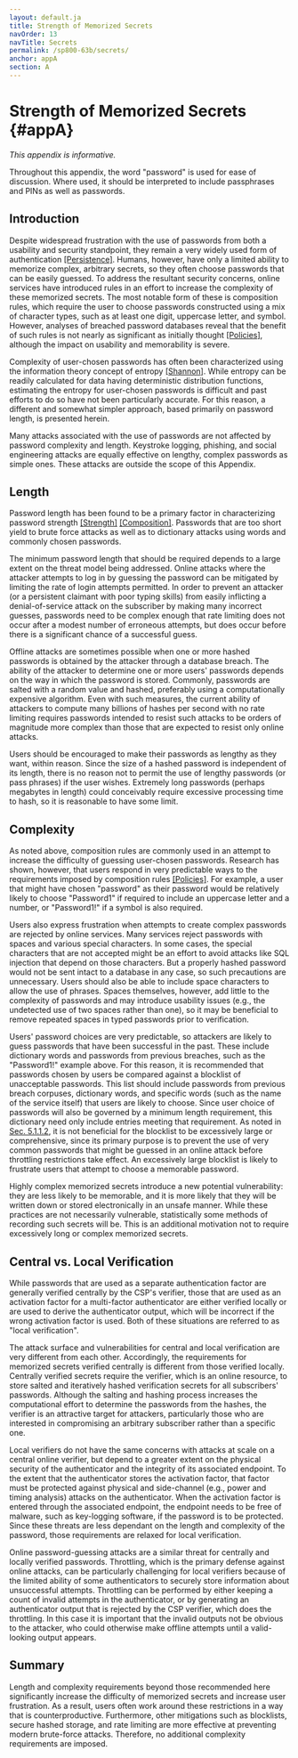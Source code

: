 ```yaml
---
layout: default.ja
title: Strength of Memorized Secrets
navOrder: 13
navTitle: Secrets
permalink: /sp800-63b/secrets/
anchor: appA
section: A
---
```


# Strength of Memorized Secrets {#appA}

*This appendix is informative.*

Throughout this appendix, the word "password" is used for ease of discussion. Where used, it should be interpreted to include passphrases and PINs as well as passwords.

## Introduction

Despite widespread frustration with the use of passwords from both a usability and security standpoint, they remain a very widely used form of authentication [[Persistence]](references.md#ref-persistence). Humans, however, have only a limited ability to memorize complex, arbitrary secrets, so they often choose passwords that can be easily guessed. To address the resultant security concerns, online services have introduced rules in an effort to increase the complexity of these memorized secrets. The most notable form of these is composition rules, which require the user to choose passwords constructed using a mix of character types, such as at least one digit, uppercase letter, and symbol. However, analyses of breached password databases reveal that the benefit of such rules is not nearly as significant as initially thought [[Policies]](references.md#ref-policies), although the impact on usability and memorability is severe.

Complexity of user-chosen passwords has often been characterized using the information theory concept of entropy [[Shannon]](references.md#ref-shannon). While entropy can be readily calculated for data having deterministic distribution functions, estimating the entropy for user-chosen passwords is difficult and past efforts to do so have not been particularly accurate. For this reason, a different and somewhat simpler approach, based primarily on password length, is presented herein.

Many attacks associated with the use of passwords are not affected by password complexity and length. Keystroke logging, phishing, and social engineering attacks are equally effective on lengthy, complex passwords as simple ones. These attacks are outside the scope of this Appendix.

## Length

Password length has been found to be a primary factor in characterizing password strength [[Strength]](references.md#ref-strength) [[Composition]](references.md#ref-composition). Passwords that are too short yield to brute force attacks as well as to dictionary attacks using words and commonly chosen passwords.

The minimum password length that should be required depends to a large extent on the threat model being addressed. Online attacks where the attacker attempts to log in by guessing the password can be mitigated by limiting the rate of login attempts permitted. In order to prevent an attacker (or a persistent claimant with poor typing skills) from easily inflicting a denial-of-service attack on the subscriber by making many incorrect guesses, passwords need to be complex enough that rate limiting does not occur after a modest number of erroneous attempts, but does occur before there is a significant chance of a successful guess.

Offline attacks are sometimes possible when one or more hashed passwords is obtained by the attacker through a database breach. The ability of the attacker to determine one or more users' passwords depends on the way in which the password is stored. Commonly, passwords are salted with a random value and hashed, preferably using a computationally expensive algorithm. Even with such measures, the current ability of attackers to compute many billions of hashes per second with no rate limiting requires passwords intended to resist such attacks to be orders of magnitude more complex than those that are expected to resist only online attacks.

Users should be encouraged to make their passwords as lengthy as they want, within reason. Since the size of a hashed password is independent of its length, there is no reason not to permit the use of lengthy passwords (or pass phrases) if the user wishes. Extremely long passwords (perhaps megabytes in length) could conceivably require excessive processing time to hash, so it is reasonable to have some limit.

## Complexity

As noted above, composition rules are commonly used in an attempt to increase the difficulty of guessing user-chosen passwords. Research has shown, however, that users respond in very predictable ways to the requirements imposed by composition rules [[Policies]](references.md#ref-policies). For example, a user that might have chosen "password" as their password would be relatively likely to choose "Password1" if required to include an uppercase letter and a number, or "Password1!" if a symbol is also required.

Users also express frustration when attempts to create complex passwords are rejected by online services. Many services reject passwords with spaces and various special characters. In some cases, the special characters that are not accepted might be an effort to avoid attacks like SQL injection that depend on those characters. But a properly hashed password would not be sent intact to a database in any case, so such precautions are unnecessary. Users should also be able to include space characters to allow the use of phrases. Spaces themselves, however, add little to the complexity of passwords and may introduce usability issues (e.g., the undetected use of two spaces rather than one), so it may be beneficial to remove repeated spaces in typed passwords prior to verification.

Users' password choices are very predictable, so attackers are likely to guess passwords that have been successful in the past. These include dictionary words and passwords from previous breaches, such as the "Password1!" example above. For this reason, it is recommended that passwords chosen by users be compared against a blocklist of unacceptable passwords. This list should include passwords from previous breach corpuses, dictionary words, and specific words (such as the name of the service itself) that users are likely to choose. Since user choice of passwords will also be governed by a minimum length requirement, this dictionary need only include entries meeting that requirement. As noted in [Sec. 5.1.1.2](sec5_authenticators.md#memsecretver), it is not beneficial for the blocklist to be excessively large or comprehensive, since its primary purpose is to prevent the use of very common passwords that might be guessed in an online attack before throttling restrictions take effect. An excessively large blocklist is likely to frustrate users that attempt to choose a memorable password.

Highly complex memorized secrets introduce a new potential vulnerability: they are less likely to be memorable, and it is more likely that they will be written down or stored electronically in an unsafe manner. While these practices are not necessarily vulnerable, statistically some methods of recording such secrets will be. This is an additional motivation not to require excessively long or complex memorized secrets.

## Central vs. Local Verification

While passwords that are used as a separate authentication factor are generally verified centrally by the CSP's verifier, those that are used as an activation factor for a multi-factor authenticator are either verified locally or are used to derive the authenticator output, which will be incorrect if the wrong activation factor is used. Both of these situations are referred to as "local verification".

The attack surface and vulnerabilities for central and local verification are very different from each other. Accordingly, the requirements for memorized secrets verified centrally is different from those verified locally. Centrally verified secrets require the verifier, which is an online resource, to store salted and iteratively hashed verification secrets for all subscribers' passwords. Although the salting and hashing process increases the computational effort to determine the passwords from the hashes, the verifier is an attractive target for attackers, particularly those who are interested in compromising an arbitrary subscriber rather than a specific one.

Local verifiers do not have the same concerns with attacks at scale on a central online verifier, but depend to a greater extent on the physical security of the authenticator and the integrity of its associated endpoint. To the extent that the authenticator stores the activation factor, that factor must be protected against physical and side-channel (e.g., power and timing analysis) attacks on the authenticator. When the activation factor is entered through the associated endpoint, the endpoint needs to be free of malware, such as key-logging software, if the password is to be protected. Since these threats are less dependant on the length and complexity of the password, those requirements are relaxed for local verification.

Online password-guessing attacks are a similar threat for centrally and locally verified passwords. Throttling, which is the primary defense against online attacks, can be particularly challenging for local verifiers because of the limited ability of some authenticators to securely store information about unsuccessful attempts. Throttling can be performed by either keeping a count of invalid attempts in the authenticator, or by generating an authenticator output that is rejected by the CSP verifier, which does the throttling. In this case it is important that the invalid outputs not be obvious to the attacker, who could otherwise make offline attempts until a valid-looking output appears.

## Summary

Length and complexity requirements beyond those recommended here significantly increase the difficulty of memorized secrets and increase user frustration. As a result, users often work around these restrictions in a way that is counterproductive. Furthermore, other mitigations such as blocklists, secure hashed storage, and rate limiting are more effective at preventing modern brute-force attacks. Therefore, no additional complexity requirements are imposed.
